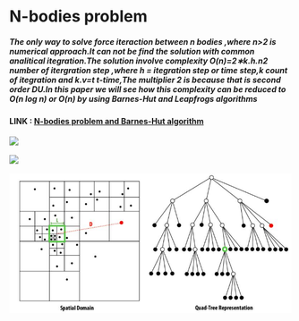 # N-bodies problem




##### The only way to solve force iteraction between n bodies ,where n>2 is numerical approach.It can not be find the solution with common analitical itegration.The solution involve complexity O(n)=2∗k.h.n2 number of itergration step ,where h = itegration step or time step,k count of itegration and k.v=t t-time,The multiplier 2 is because that is second order DU.In this paper we will see how this complexity can be reduced to O(n log n) or O(n) by using Barnes-Hut and Leapfrogs algorithms
#### LINK :  <a color='blue' href="https://nbviewer.jupyter.org/github/daodavid/N_BODY_PROBLEM_Barnes-Hut-ALGORITAM/blob/master/n-bodies-project.ipynb">N-bodies problem and Barnes-Hut algorithm 
</a>

![](https://github.com/daodavid/Barnes-Hut-Algorithm_Nbodies_Problem/blob/master/video/8-bodies.gif)

![](https://github.com/daodavid/Barnes-Hut-Algorithm_Nbodies_Problem/blob/master/video/3-bodies.gif)

![alt text](https://github.com/Daodavid93/Barnes-Hut-Algorithm_Nbodies_Problem/blob/master/sources/18_1.jpg)

